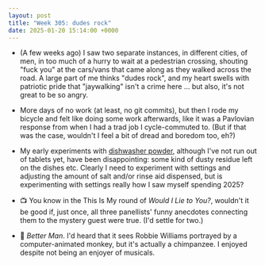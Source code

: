 ```yaml
---
layout: post
title: "Week 305: dudes rock"
date: 2025-01-20 15:14:00 +0000
---
```


- (A few weeks ago) I saw two separate instances, in different cities,
  of men, in too much of a hurry to wait at a pedestrian crossing,
  shouting "fuck you" at the cars/vans that came along as they walked across the road.
  A large part of me thinks "dudes rock",
  and my heart swells with patriotic pride that "jaywalking" isn't a crime here ... but also, it's not great to be so angry.

- More days of no work (at least, no git commits), but then I rode my bicycle and felt like doing some work afterwards, like it was a Pavlovian response from when I had a trad job I cycle-commuted to. (But if that was the case, wouldn't I feel a bit of dread and boredom too, eh?)

- My early experiments with [dishwasher powder](/2025/01/week-303), although I've not run out of tablets yet, have been disappointing: some kind of dusty residue left on the dishes etc. Clearly I need to experiment with settings and adjusting the amount of salt and/or rinse aid dispensed, but is experimenting with settings really how I saw myself spending 2025?

- 📺 You know in the This Is My round of <i>Would I Lie to You?</i>, wouldn't it be good if, just once, all three panellists' funny anecdotes connecting them to the mystery guest were true. (I'd settle for two.)

- 🎦 <i>Better Man</i>.
  I'd heard that it sees Robbie Williams portrayed by a computer-animated monkey, but it's actually a chimpanzee. I enjoyed despite not being an enjoyer of musicals.
